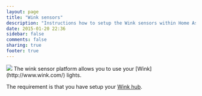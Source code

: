 ```yaml
---
layout: page
title: "Wink sensors"
description: "Instructions how to setup the Wink sensors within Home Assistant."
date: 2015-01-20 22:36
sidebar: false
comments: false
sharing: true
footer: true
---
```


<img src='/images/supported_brands/wink.png' class='brand pull-right' />
The wink sensor platform allows you to use your [Wink](http://www.wink.com/) lights.

The requirement is that you have setup your [Wink hub](/components/light.wink.html).

